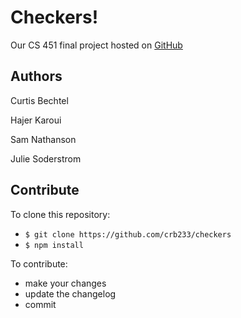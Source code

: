 # Checkers!

Our CS 451 final project hosted on [GitHub](https://github.com/crb233/checkers)

## Authors

Curtis Bechtel

Hajer Karoui

Sam Nathanson

Julie Soderstrom

## Contribute

To clone this repository:

- ``` $ git clone https://github.com/crb233/checkers ```
- ``` $ npm install ```

To contribute:

- make your changes
- update the changelog
- commit
